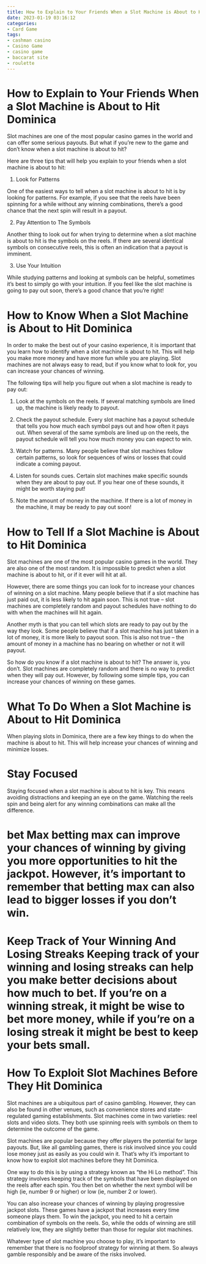 ```yaml
---
title: How to Explain to Your Friends When a Slot Machine is About to Hit Dominica
date: 2023-01-19 03:16:12
categories:
- Card Game
tags:
- cashman casino
- Casino Game
- casino game
- baccarat site
- roulette
---
```



#  How to Explain to Your Friends When a Slot Machine is About to Hit Dominica

Slot machines are one of the most popular casino games in the world and can offer some serious payouts. But what if you’re new to the game and don’t know when a slot machine is about to hit?

Here are three tips that will help you explain to your friends when a slot machine is about to hit:

1. Look for Patterns

One of the easiest ways to tell when a slot machine is about to hit is by looking for patterns. For example, if you see that the reels have been spinning for a while without any winning combinations, there’s a good chance that the next spin will result in a payout.

2. Pay Attention to The Symbols

Another thing to look out for when trying to determine when a slot machine is about to hit is the symbols on the reels. If there are several identical symbols on consecutive reels, this is often an indication that a payout is imminent.

3. Use Your Intuition

While studying patterns and looking at symbols can be helpful, sometimes it’s best to simply go with your intuition. If you feel like the slot machine is going to pay out soon, there’s a good chance that you’re right!

#  How to Know When a Slot Machine is About to Hit Dominica

In order to make the best out of your casino experience, it is important that you learn how to identify when a slot machine is about to hit. This will help you make more money and have more fun while you are playing. Slot machines are not always easy to read, but if you know what to look for, you can increase your chances of winning.

The following tips will help you figure out when a slot machine is ready to pay out:

1. Look at the symbols on the reels. If several matching symbols are lined up, the machine is likely ready to payout.

2. Check the payout schedule. Every slot machine has a payout schedule that tells you how much each symbol pays out and how often it pays out. When several of the same symbols are lined up on the reels, the payout schedule will tell you how much money you can expect to win.

3. Watch for patterns. Many people believe that slot machines follow certain patterns, so look for sequences of wins or losses that could indicate a coming payout.

4. Listen for sounds cues. Certain slot machines make specific sounds when they are about to pay out. If you hear one of these sounds, it might be worth staying put!

5. Note the amount of money in the machine. If there is a lot of money in the machine, it may be ready to pay out soon!

#  How to Tell If a Slot Machine is About to Hit Dominica

Slot machines are one of the most popular casino games in the world. They are also one of the most random. It is impossible to predict when a slot machine is about to hit, or if it ever will hit at all.

However, there are some things you can look for to increase your chances of winning on a slot machine. Many people believe that if a slot machine has just paid out, it is less likely to hit again soon. This is not true – slot machines are completely random and payout schedules have nothing to do with when the machines will hit again.

Another myth is that you can tell which slots are ready to pay out by the way they look. Some people believe that if a slot machine has just taken in a lot of money, it is more likely to payout soon. This is also not true – the amount of money in a machine has no bearing on whether or not it will payout.

So how do you know if a slot machine is about to hit? The answer is, you don’t. Slot machines are completely random and there is no way to predict when they will pay out. However, by following some simple tips, you can increase your chances of winning on these games.

#  What To Do When a Slot Machine is About to Hit Dominica

When playing slots in Dominica, there are a few key things to do when the machine is about to hit. This will help increase your chances of winning and minimize losses.

# Stay Focused
Staying focused when a slot machine is about to hit is key. This means avoiding distractions and keeping an eye on the game. Watching the reels spin and being alert for any winning combinations can make all the difference.

# bet Max betting max can improve your chances of winning by giving you more opportunities to hit the jackpot. However, it’s important to remember that betting max can also lead to bigger losses if you don’t win.

# Keep Track of Your Winning And Losing Streaks Keeping track of your winning and losing streaks can help you make better decisions about how much to bet. If you’re on a winning streak, it might be wise to bet more money, while if you’re on a losing streak it might be best to keep your bets small.

#  How To Exploit Slot Machines Before They Hit Dominica

Slot machines are a ubiquitous part of casino gambling. However, they can also be found in other venues, such as convenience stores and state-regulated gaming establishments. Slot machines come in two varieties: reel slots and video slots. They both use spinning reels with symbols on them to determine the outcome of the game.

Slot machines are popular because they offer players the potential for large payouts. But, like all gambling games, there is risk involved since you could lose money just as easily as you could win it. That’s why it’s important to know how to exploit slot machines before they hit Dominica.

One way to do this is by using a strategy known as “the Hi Lo method”. This strategy involves keeping track of the symbols that have been displayed on the reels after each spin. You then bet on whether the next symbol will be high (ie, number 9 or higher) or low (ie, number 2 or lower).

You can also increase your chances of winning by playing progressive jackpot slots. These games have a jackpot that increases every time someone plays them. To win the jackpot, you need to hit a certain combination of symbols on the reels. So, while the odds of winning are still relatively low, they are slightly better than those for regular slot machines.

Whatever type of slot machine you choose to play, it’s important to remember that there is no foolproof strategy for winning at them. So always gamble responsibly and be aware of the risks involved.